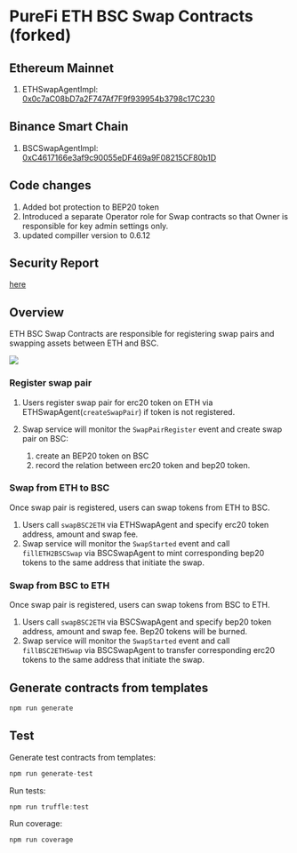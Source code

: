 # PureFi ETH BSC Swap Contracts (forked)

## Ethereum Mainnet

1. ETHSwapAgentImpl: [0x0c7aC08bD7a2F747Af7F9f939954b3798c17C230](https://etherscan.io/address/0x0c7aC08bD7a2F747Af7F9f939954b3798c17C230)

## Binance Smart Chain

1. BSCSwapAgentImpl: [0xC4617166e3af9c90055eDF469a9F08215CF80b1D](https://bscscan.com/address/0xC4617166e3af9c90055eDF469a9F08215CF80b1D)

## Code changes

1. Added bot protection to BEP20 token
1. Introduced a separate Operator role for Swap contracts so that Owner is responsible for key admin settings only.
1. updated compiller version to 0.6.12
## Security Report

[here](SecurityAssessment.pdf)

## Overview
ETH BSC Swap Contracts are responsible for registering swap pairs and swapping assets between ETH and BSC.

![](./assets/eth-bsc-swap.png)

### Register swap pair

1. Users register swap pair for erc20 token on ETH via ETHSwapAgent(`createSwapPair`) if token is not registered.
2. Swap service will monitor the `SwapPairRegister` event and create swap pair on BSC: 
    
    1. create an BEP20 token on BSC
    2. record the relation between erc20 token and bep20 token.

### Swap from ETH to BSC

Once swap pair is registered, users can swap tokens from ETH to BSC.

1. Users call `swapBSC2ETH` via ETHSwapAgent and specify erc20 token address, amount and swap fee.
2. Swap service will monitor the `SwapStarted` event and call `fillETH2BSCSwap` via BSCSwapAgent to mint corresponding bep20
tokens to the same address that initiate the swap.

### Swap from BSC to ETH

Once swap pair is registered, users can swap tokens from BSC to ETH.

1. Users call `swapBSC2ETH` via BSCSwapAgent and specify bep20 token address, amount and swap fee. Bep20 tokens will be burned.
2. Swap service will monitor the `SwapStarted` event and call `fillBSC2ETHSwap` via BSCSwapAgent to transfer corresponding erc20
   tokens to the same address that initiate the swap.

## Generate contracts from templates

```javascript
npm run generate
```

## Test

Generate test contracts from templates:
```javascript
npm run generate-test
```

Run tests:

```javascript
npm run truffle:test
```

Run coverage:

```javascript
npm run coverage
```
